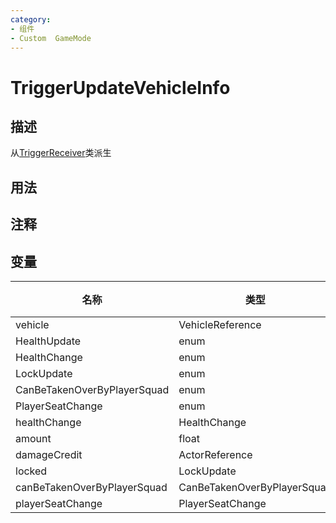 ```yaml
---
category: 
- 组件
- Custom  GameMode
---
```

# TriggerUpdateVehicleInfo
## 描述
从[TriggerReceiver](./TriggerReceiver.md)类派生
## 用法

## 注释

## 变量
| 名称 | 类型 | 描述 |
| ----------- | ----------- | ----------- |
| vehicle | VehicleReference |  |  
| HealthUpdate | enum |  |  
| HealthChange | enum |  |  
| LockUpdate | enum |  |  
| CanBeTakenOverByPlayerSquad | enum |  |  
| PlayerSeatChange | enum |  |  
| healthChange | HealthChange |  |  
| amount | float |  |  
| damageCredit | ActorReference |  |  
| locked | LockUpdate |  |  
| canBeTakenOverByPlayerSquad | CanBeTakenOverByPlayerSquad |  |  
| playerSeatChange | PlayerSeatChange |  |  

